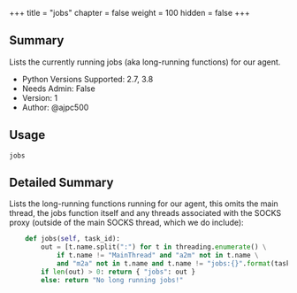 +++
title = "jobs"
chapter = false
weight = 100
hidden = false
+++

## Summary

Lists the currently running jobs (aka long-running functions) for our agent.

- Python Versions Supported: 2.7, 3.8
- Needs Admin: False  
- Version: 1  
- Author: @ajpc500

## Usage

```
jobs
```

## Detailed Summary

Lists the long-running functions running for our agent, this omits the main thread, the jobs function itself and any threads associated with the SOCKS proxy (outside of the main SOCKS thread, which we do include):

```Python
    def jobs(self, task_id):
        out = [t.name.split(":") for t in threading.enumerate() \
            if t.name != "MainThread" and "a2m" not in t.name \
            and "m2a" not in t.name and t.name != "jobs:{}".format(task_id) ]
        if len(out) > 0: return { "jobs": out }
        else: return "No long running jobs!"

```

